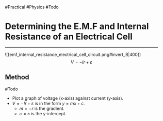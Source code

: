 #Practical #Physics #Todo 

# Determining the E.M.F and Internal Resistance of an Electrical Cell
---
![[emf_internal_resistance_electrical_cell_circuit.png#invert_B|400]]
$$V=-Ir+\varepsilon$$
## Method
#Todo 
- Plot a graph of voltage (x-axis) against current (y-axis).
- $V=-Ir+\varepsilon$ is in the form $y=mx+c$.
	- $m=-r$ is the gradient.
	- $c=\varepsilon$ is the y-intercept.